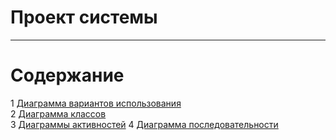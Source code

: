 # Проект системы
---

# Содержание
1 [Диаграмма вариантов использования](UseCase/README.md)  
2 [Диаграмма классов](ClassDiagram/README.md)  
3 [Диаграммы активностей](ActivityDiagrams/README.md)
4 [Диаграмма последовательности](SequenceDiagram/README.md)
